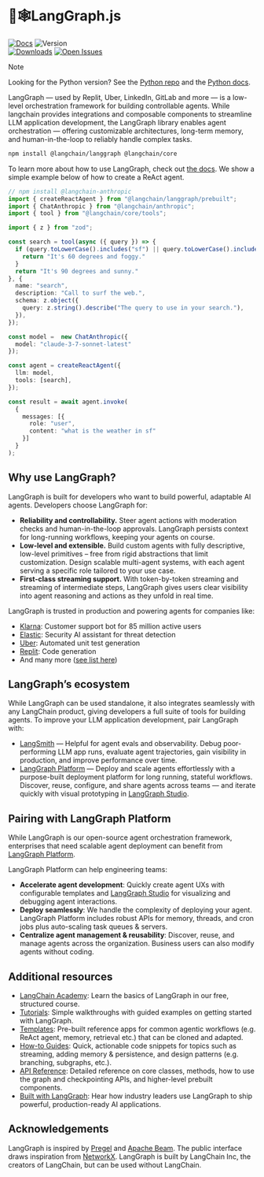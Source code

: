 # 🦜🕸️LangGraph.js

[![Docs](https://img.shields.io/badge/docs-latest-blue)](https://langchain-ai.github.io/langgraphjs/)
![Version](https://img.shields.io/npm/v/@langchain/langgraph?logo=npm)  
[![Downloads](https://img.shields.io/npm/dm/@langchain/langgraph)](https://www.npmjs.com/package/@langchain/langgraph)
[![Open Issues](https://img.shields.io/github/issues-raw/langchain-ai/langgraphjs)](https://github.com/langchain-ai/langgraphjs/issues)

> [!NOTE]
> Looking for the Python version? See the [Python repo](https://github.com/langchain-ai/langgraph) and the [Python docs](https://langchain-ai.github.io/langgraph/).

LangGraph — used by Replit, Uber, LinkedIn, GitLab and more — is a low-level orchestration framework for building controllable agents. While langchain provides integrations and composable components to streamline LLM application development, the LangGraph library enables agent orchestration — offering customizable architectures, long-term memory, and human-in-the-loop to reliably handle complex tasks.

```bash
npm install @langchain/langgraph @langchain/core
```

To learn more about how to use LangGraph, check out [the docs](https://langchain-ai.github.io/langgraphjs/). We show a simple example below of how to create a ReAct agent.

```ts
// npm install @langchain-anthropic
import { createReactAgent } from "@langchain/langgraph/prebuilt";
import { ChatAnthropic } from "@langchain/anthropic";
import { tool } from "@langchain/core/tools";

import { z } from "zod";

const search = tool(async ({ query }) => {
  if (query.toLowerCase().includes("sf") || query.toLowerCase().includes("san francisco")) {
    return "It's 60 degrees and foggy."
  }
  return "It's 90 degrees and sunny."
}, {
  name: "search",
  description: "Call to surf the web.",
  schema: z.object({
    query: z.string().describe("The query to use in your search."),
  }),
});

const model =  new ChatAnthropic({
  model: "claude-3-7-sonnet-latest"
});

const agent = createReactAgent({
  llm: model,
  tools: [search],
});

const result = await agent.invoke(
  {
    messages: [{
      role: "user",
      content: "what is the weather in sf"
    }]
  }
);
```

## Why use LangGraph?

LangGraph is built for developers who want to build powerful, adaptable AI agents. Developers choose LangGraph for:

- **Reliability and controllability.** Steer agent actions with moderation checks and human-in-the-loop approvals. LangGraph persists context for long-running workflows, keeping your agents on course.
- **Low-level and extensible.** Build custom agents with fully descriptive, low-level primitives – free from rigid abstractions that limit customization. Design scalable multi-agent systems, with each agent serving a specific role tailored to your use case.
- **First-class streaming support.** With token-by-token streaming and streaming of intermediate steps, LangGraph gives users clear visibility into agent reasoning and actions as they unfold in real time.

LangGraph is trusted in production and powering agents for companies like:

- [Klarna](https://blog.langchain.dev/customers-klarna/): Customer support bot for 85 million active users
- [Elastic](https://www.elastic.co/blog/elastic-security-generative-ai-features): Security AI assistant for threat detection
- [Uber](https://dpe.org/sessions/ty-smith-adam-huda/this-year-in-ubers-ai-driven-developer-productivity-revolution/): Automated unit test generation
- [Replit](https://www.langchain.com/breakoutagents/replit): Code generation
- And many more ([see list here](https://www.langchain.com/built-with-langgraph))

## LangGraph’s ecosystem

While LangGraph can be used standalone, it also integrates seamlessly with any LangChain product, giving developers a full suite of tools for building agents. To improve your LLM application development, pair LangGraph with:

- [LangSmith](http://www.langchain.com/langsmith) — Helpful for agent evals and observability. Debug poor-performing LLM app runs, evaluate agent trajectories, gain visibility in production, and improve performance over time.
- [LangGraph Platform](https://langchain-ai.github.io/langgraphjs/concepts/#langgraph-platform) — Deploy and scale agents effortlessly with a purpose-built deployment platform for long running, stateful workflows. Discover, reuse, configure, and share agents across teams — and iterate quickly with visual prototyping in [LangGraph Studio](https://langchain-ai.github.io/langgraphjs/concepts/langgraph_studio/).

## Pairing with LangGraph Platform

While LangGraph is our open-source agent orchestration framework, enterprises that need scalable agent deployment can benefit from [LangGraph Platform](https://langchain-ai.github.io/langgraphjs/concepts/langgraph_platform/).

LangGraph Platform can help engineering teams:

- **Accelerate agent development**: Quickly create agent UXs with configurable templates and [LangGraph Studio](https://langchain-ai.github.io/langgraphjs/concepts/langgraph_studio/) for visualizing and debugging agent interactions.
- **Deploy seamlessly**: We handle the complexity of deploying your agent. LangGraph Platform includes robust APIs for memory, threads, and cron jobs plus auto-scaling task queues & servers.
- **Centralize agent management & reusability**: Discover, reuse, and manage agents across the organization. Business users can also modify agents without coding.

## Additional resources

- [LangChain Academy](https://academy.langchain.com/courses/intro-to-langgraph): Learn the basics of LangGraph in our free, structured course.
- [Tutorials](https://langchain-ai.github.io/langgraphjs/tutorials/): Simple walkthroughs with guided examples on getting started with LangGraph.
- [Templates](https://langchain-ai.github.io/langgraphjs/concepts/template_applications/): Pre-built reference apps for common agentic workflows (e.g. ReAct agent, memory, retrieval etc.) that can be cloned and adapted.
- [How-to Guides](https://langchain-ai.github.io/langgraphjs/how-tos/): Quick, actionable code snippets for topics such as streaming, adding memory & persistence, and design patterns (e.g. branching, subgraphs, etc.).
- [API Reference](https://langchain-ai.github.io/langgraphjs/reference/): Detailed reference on core classes, methods, how to use the graph and checkpointing APIs, and higher-level prebuilt components.
- [Built with LangGraph](https://www.langchain.com/built-with-langgraph): Hear how industry leaders use LangGraph to ship powerful, production-ready AI applications.

## Acknowledgements

LangGraph is inspired by [Pregel](https://research.google/pubs/pub37252/) and [Apache Beam](https://beam.apache.org/). The public interface draws inspiration from [NetworkX](https://networkx.org/documentation/latest/). LangGraph is built by LangChain Inc, the creators of LangChain, but can be used without LangChain.
